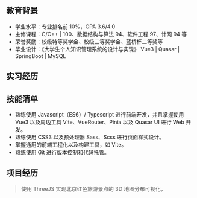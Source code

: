 <auto-dark />

<basic-info />

## 教育背景

<nav-bar :info_list="[`2019.09-2023.06`, `北京农学院`, `计算机科学与技术 | 本科`]" />

-   学业水平：专业排名前 10%，GPA 3.6/4.0
-   主修课程：C/C++ | 100、数据结构与算法 94、软件工程 97、计网 94 等
-   荣誉奖励：校级特等奖学金、校级三等奖学金、蓝桥杯二等奖等
-   毕业设计：《大学生个人知识管理系统的设计与实现》 Vue3 | Quasar | SpringBoot | MySQL

## 实习经历

<nav-bar :info_list="[`2023.2-2023.05`, `北京市西城区王府培训学校`, `前端开发实习生`]" />

## 技能清单

-   熟练使用 Javascript（ES6）/ Typescript 进行前端开发，并且掌握使用 Vue3 以及周边工具 Vite、VueRouter、Pinia 以及 Quasar UI 进行 Web 开发。
-   熟练使用 CSS3 以及预处理器 Sass、Scss 进行页面样式设计。
-   掌握通用的前端工程化以及构建工具，如 Vite。
-   熟练使用 Git 进行版本控制和代码托管。

## 项目经历

<nav-bar :info_list="[`2020.03`, `红色旅游景点线上展厅`, `校级项目`, `前端`]" />

> 使用 ThreeJS 实现北京红色旅游景点的 3D 地图分布可视化，

<nav-bar :info_list="[`2021.03`, `OJ 系统`, `校级项目`, `前端`]" />



<nav-bar :info_list="[`2021.10`, `MD 客户端编辑器`, `院级项目`, `全栈兼职组长`]" />



